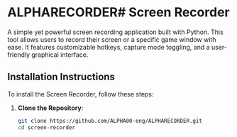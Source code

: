 # ALPHARECORDER# Screen Recorder

A simple yet powerful screen recording application built with Python. This tool allows users to record their screen or a specific game window with ease. It features customizable hotkeys, capture mode toggling, and a user-friendly graphical interface.

## Installation Instructions

To install the Screen Recorder, follow these steps:

1. **Clone the Repository**:
   ```bash
   git clone https://github.com/ALPHA00-eng/ALPHARECORDER.git
   cd screen-recorder
